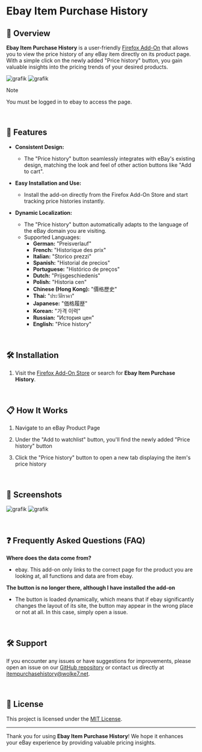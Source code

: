 # Ebay Item Purchase History
## 📢 Overview

**Ebay Item Purchase History** is a user-friendly [Firefox Add-On](https://addons.mozilla.org/de/firefox/addon/ebay-item-purchase-history) that allows you to view the price history of any eBay item directly on its product page. With a simple click on the newly added "Price history" button, you gain valuable insights into the pricing trends of your desired products.

![grafik](https://github.com/user-attachments/assets/3ccaaeff-f847-46ad-9a42-3bacd9d1a465)
![grafik](https://github.com/user-attachments/assets/f42fddc4-b210-435c-9de1-c87c8fcae5c1)

> [!NOTE]
> You must be logged in to ebay to access the page.

&nbsp;
## 🚀 Features

- **Consistent Design:**
  - The "Price history" button seamlessly integrates with eBay's existing design, matching the look and feel of other action buttons like "Add to cart".

- **Easy Installation and Use:**
  - Install the add-on directly from the Firefox Add-On Store and start tracking price histories instantly.
 
- **Dynamic Localization:**
  - The "Price history" button automatically adapts to the language of the eBay domain you are visiting.
  - Supported Languages:
    - **German:** "Preisverlauf"
    - **French:** "Historique des prix"
    - **Italian:** "Storico prezzi"
    - **Spanish:** "Historial de precios"
    - **Portuguese:** "Histórico de preços"
    - **Dutch:** "Prijsgeschiedenis"
    - **Polish:** "Historia cen"
    - **Chinese (Hong Kong):** "價格歷史"
    - **Thai:** "ประวัติราคา"
    - **Japanese:** "価格履歴"
    - **Korean:** "가격 이력"
    - **Russian:** "История цен"
    - **English:** "Price history"

&nbsp;
## 🛠 Installation
1. Visit the [Firefox Add-On Store](https://addons.mozilla.org/de/firefox/addon/ebay-item-purchase-history) or search for **Ebay Item Purchase History**.
   
&nbsp;
## 📋 How It Works

1. Navigate to an eBay Product Page

2. Under the "Add to watchlist" button, you'll find the newly added "Price history" button

3. Click the "Price history" button to open a new tab displaying the item's price history

&nbsp;
## 📸 Screenshots
![grafik](https://github.com/user-attachments/assets/1b437e5f-4b8f-407f-bc21-0b4addaed520)
![grafik](https://github.com/user-attachments/assets/070235e4-9f10-43cf-a983-24b945cc69a2)

&nbsp;
## ❓ Frequently Asked Questions (FAQ)

**Where does the data come from?**

- ebay. This add-on only links to the correct page for the product you are looking at, all functions and data are from ebay.

**The button is no longer there, although I have installed the add-on**

- The button is loaded dynamically, which means that if ebay significantly changes the layout of its site, the button may appear in the wrong place or not at all. In this case, simply open a issue.

&nbsp;
## 🛠️ Support

If you encounter any issues or have suggestions for improvements, please open an issue on our [GitHub repository](https://github.com/LetsGoDude/Ebay-Artikel-Verkaufshistorie/issues) or contact us directly at [itempurchasehistory@wolke7.net](mailto:itempurchasehistory@wolke7.net).

&nbsp;
## 📄 License

This project is licensed under the [MIT License](LICENSE).

---

Thank you for using **Ebay Item Purchase History**! We hope it enhances your eBay experience by providing valuable pricing insights.
